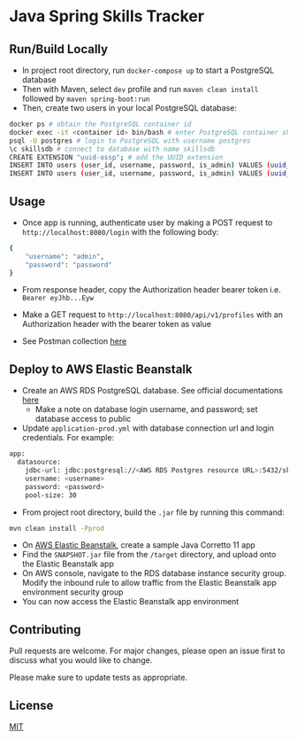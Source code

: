 # Java Spring Skills Tracker

## Run/Build Locally

- In project root directory, run `docker-compose up` to start a PostgreSQL database
- Then with Maven, select `dev` profile and run `maven clean install` followed by `maven spring-boot:run`
- Then, create two users in your local PostgreSQL database:
```bash
docker ps # obtain the PostgreSQL container id
docker exec -it <container id> bin/bash # enter PostgreSQL container shell
psql -U postgres # login to PostgreSQL with username postgres
\c skillsdb # connect to database with name skillsdb
CREATE EXTENSION "uuid-ossp"; # add the UUID extension
INSERT INTO users (user_id, username, password, is_admin) VALUES (uuid_generate_v4(), 'admin', 'password', TRUE); # creates the admin user
INSERT INTO users (user_id, username, password, is_admin) VALUES (uuid_generate_v4(), 'basic_user', 'password', FALSE); # creates the basic user
```

## Usage  

- Once app is running, authenticate user by making a POST request to `http://localhost:8080/login` with the following body:

```bash
{
    "username": "admin",
    "password": "password"
}
```

- From response header, copy the Authorization header bearer token i.e. `Bearer eyJhb...Eyw`

- Make a GET request to `http://localhost:8080/api/v1/profiles` with an Authorization header with the bearer token as value

- See Postman collection [here](https://www.getpostman.com/collections/b8d3e24049479e11bdbd)

## Deploy to AWS Elastic Beanstalk

- Create an AWS RDS PostgreSQL database. See official documentations [here](https://docs.aws.amazon.com/AmazonRDS/latest/UserGuide/CHAP_GettingStarted.CreatingConnecting.PostgreSQL.html)
   - Make a note on database login username, and password; set database access to public
- Update `application-prod.yml` with database connection url and login credentials. For example:

```bash
app:
  datasource:
    jdbc-url: jdbc:postgresql://<AWS RDS Postgres resource URL>:5432/skillsdb
    username: <username>
    password: <password>
    pool-size: 30
```

- From project root directory, build the `.jar` file by running this command:
```bash
mvn clean install -Pprod
```

- On [AWS Elastic Beanstalk](https://docs.aws.amazon.com/elasticbeanstalk/latest/dg/create_deploy_Java.html), create a sample Java Corretto 11 app
- Find the `SNAPSHOT.jar` file from the `/target` directory, and upload onto the Elastic Beanstalk app
- On AWS console, navigate to the RDS database instance security group. Modify the inbound rule to allow traffic from the Elastic Beanstalk app environment security group
- You can now access the Elastic Beanstalk app environment

## Contributing
Pull requests are welcome. For major changes, please open an issue first to discuss what you would like to change.

Please make sure to update tests as appropriate.

## License
[MIT](https://choosealicense.com/licenses/mit/)



